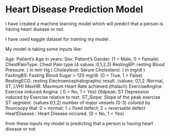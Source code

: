 # Heart Disease Prediction Model

I have created a  machine learning model which will predict that a person is having heart disease or not.

I have used kaggle dataset for training my model .

My model is taking some inputs like:

Age: Patient’s Age in years.
Sex: Patient’s Gender. (1 = Male, 0 = Female)
ChestPainType: Chest Pain type (4 values :0,1,2,3)
RestingBP: resting Blood Pressure. ( in mm Hg )
Cholesterol: Serum Cholesterol. ( in mg/dl )
FastingBS: Fasting Blood Sugar > 120 mg/dl. (0 = True, 1 = False)
RestingECG: resting Electroencephalographic result. (values: 0,1,2 :Normal, ST, LVH)
MaxHR: Maximum Heart Rate achieved.(thalach)
ExerciseAngina: Exercise induced Angina. ( 0 = No, 1 = Yes)
Oldpeak: ST Depression induced by Exercise relative to rest.
ST_Slope: Slope of the peak exercise ST segment. (values:0,1,2)
number of major vessels (0-3) colored by flourosopy
thal: 0 = normal; 1 = fixed defect; 2 = reversable defect
HeartDisease:: Heart Disease occured. (0 = No, 1 = Yes)

from these inputs my model is predicting that a person is having heart disease or not 

